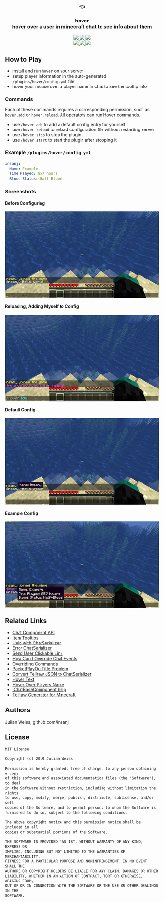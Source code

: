 <h3 align="center">
  👈
<br/><br/>
hover
<br/>
hover over a user in minecraft chat to see info about them
</h3>

<p align="center">
  <a href="https://github.com/insanj/portal/releases">
    <img src="https://img.shields.io/github/release/insanj/hover.svg" />
  </a>

  <a href="https://github.com/insanj/portal/">
    <img src="https://img.shields.io/github/languages/code-size/insanj/hover.svg" />
  </a>

  <a href="https://github.com/insanj/portal/blob/master/LICENSE">
    <img src="https://img.shields.io/github/license/insanj/hover.svg" />
  </a>

  <br/>

  <a href="https://jdk.java.net/">
    <img src="https://img.shields.io/badge/java-10.0.2-yellow.svg" />
  </a>
  
  <a href="https://getbukkit.org/download/craftbukkit">
    <img src="https://img.shields.io/badge/bukkit-1.13.2-purple.svg" />
  </a>
  
  <a href="https://bukkit.org/threads/hover-info.478813/">
    <img src="https://img.shields.io/badge/🚀-Learn%20more%20on%20bukkit.org-red.svg" />
  </a>
</p>

## How to Play

- install and run `hover` on your server
- setup player information in the auto-generated `/plugins/hover/config.yml` file
- hover your mouse over a player name in chat to see the tooltip info

### Commands

Each of these commands requires a corresponding permission, such as `hover.add` or `hover.reload`. All operators can run Hover commands.

- use `/hover add` to add a default config entry for yourself
- use `/hover reload` to reload configuration file without restarting server
- use `/hover stop` to stop the plugin
- use `/hover start` to start the plugin after stopping it

### Example `/plugins/hover/config.yml`

```yaml
insanj:
  Name: Example
  Time Played: 857 hours
  Blood Status: Half-Blood
```

### Screenshots

#### Before Configuring

<img align="center" src="first.png" />

#### Reloading, Adding Myself to Config

<img align="center" src="second.png" />

#### Default Config

<img align="center" src="third.png" />

#### Example Config

<img align="center" src="fourth.png" />

## Related Links

- [Chat Component API](https://www.spigotmc.org/wiki/the-chat-component-api/)
- [Item Tooltips](https://www.spigotmc.org/threads/tut-item-tooltips-with-the-chatcomponent-api.65964/)
- [Help with ChatSerializer](https://www.spigotmc.org/threads/help-with-chatserializer.43924/)
- [Error ChatSerializer](https://www.spigotmc.org/threads/error-chatserializer.158929/)
- [Send User Clickable Link](https://stackoverflow.com/questions/34635271/minecraft-bukkit-plugins-send-user-a-clickable-link)
- [How Can I Override Chat Events](https://bukkit.org/threads/how-can-i-override-chat-events.113085/)
- [Overriding Commands](https://bukkit.org/threads/overriding-commands.58934/)
- [PacketPlayOutTitle Problem](https://bukkit.org/threads/packetplayouttitle-problem.388348/)
- [Convert Tellraw JSON to ChatSerializer](https://www.spigotmc.org/threads/convert-tellraw-json-to-chat-serializer.84912/)
- [Hover Text](https://www.spigotmc.org/threads/hover-text.259032/)
- [Hover Over Players Name](https://www.spigotmc.org/threads/hover-over-players-name.194490/)
- [IChatBaseComponent help](https://bukkit.org/threads/ichatbasecomponent-help.318790/)
- [Tellraw Generator for Minecraft](https://minecraftjson.com/)

## Authors

Julian Weiss, github.com/insanj

## License

```
MIT License

Copyright (c) 2019 Julian Weiss

Permission is hereby granted, free of charge, to any person obtaining a copy
of this software and associated documentation files (the "Software"), to deal
in the Software without restriction, including without limitation the rights
to use, copy, modify, merge, publish, distribute, sublicense, and/or sell
copies of the Software, and to permit persons to whom the Software is
furnished to do so, subject to the following conditions:

The above copyright notice and this permission notice shall be included in all
copies or substantial portions of the Software.

THE SOFTWARE IS PROVIDED "AS IS", WITHOUT WARRANTY OF ANY KIND, EXPRESS OR
IMPLIED, INCLUDING BUT NOT LIMITED TO THE WARRANTIES OF MERCHANTABILITY,
FITNESS FOR A PARTICULAR PURPOSE AND NONINFRINGEMENT. IN NO EVENT SHALL THE
AUTHORS OR COPYRIGHT HOLDERS BE LIABLE FOR ANY CLAIM, DAMAGES OR OTHER
LIABILITY, WHETHER IN AN ACTION OF CONTRACT, TORT OR OTHERWISE, ARISING FROM,
OUT OF OR IN CONNECTION WITH THE SOFTWARE OR THE USE OR OTHER DEALINGS IN THE
SOFTWARE.
```
